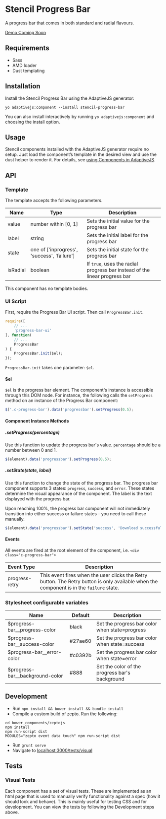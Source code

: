 # Stencil Progress Bar

A progress bar that comes in both standard and radial flavours. 

[Demo Coming Soon](#)



## Requirements

- Sass
- AMD loader
- Dust templating



## Installation

Install the Stencil Progress Bar using the AdaptiveJS generator:
```shell
yo adaptivejs:component --install stencil-progress-bar
```
You can also install interactively by running `yo adaptivejs:component` and choosing the install option.



## Usage

Stencil components installed with the AdaptiveJS generator require no setup. Just load the component’s template in the desired view and use the dust helper to render it. For details, see [using Components in AdaptiveJS](https://github.com/mobify/devcenter-assets/blob/master/mobifydevcenter/v2.0/documentation/Components/Use%20a%20Component.md).



## API

### Template
The template accepts the following parameters.

Name | Type | Description
-----|------|------------
value | number within [0, 1] | Sets the initial value for the progress bar
label | string | Sets the initial label for the progress bar
state | one of ['inprogress', 'success', 'failure'] | Sets the initial state for the progress bar
isRadial | boolean | If `true`, uses the radial progress bar instead of the linear progress bar

This component has no template bodies.


### UI Script

First, require the Progress Bar UI script. Then call `ProgressBar.init`.

```js
require([
    // ...
    'progress-bar-ui'
], function(
    // ...
    ProgressBar
) {
    ProgressBar.init($el);
});
```

`ProgressBar.init` takes one parameter: `$el`.

#### $el

`$el` is the progress bar element. The component's instance is accessible through this DOM node. For instance, the following calls the `setProgress` method on an instance of the Progress Bar component:

```js
$('.c-progress-bar').data('progressbar').setProgress(0.5);
```


#### Component Instance Methods

##### .setProgress(percentage)

Use this function to update the progress bar's value. `percentage` should be a number between 0 and 1. 

```js
$(element).data('progressbar').setProgress(0.5);
```


##### .setState(state, label)

Use this function to change the state of the progress bar. The progress bar component supports 3 states: `progress`, `success`, and `error`. These states determine the visual appearance of the component. The label is the text displayed with the progress bar.

Upon reaching 100%, the progress bar component will not immediately transition into either success or failure states - you need to call these manually.

```js
$(element).data('progressbar').setState('success', 'Download successful');
```


#### Events

All events are fired at the root element of the component, i.e. `<div class="c-progress-bar">`

Event Type | Description
-----------|------------
progress-retry | This event fires when the user clicks the Retry button. The Retry button is only available when the component is in the `failure` state.


### Stylesheet configurable variables

Name | Default | Description
-----|---------|------------
$progress-bar__progress-color   | black   | Set the progress bar color when state=progress
$progress-bar__success-color    | #27ae60 | Set the progress bar color when state=success
$progress-bar__error-color      | #c0392b | Set the progress bar color when state=error
$progress-bar__background-color | #888    | Set the color of the progress bar's background


## Development

* Run `npm install && bower install && bundle install`
* Compile a custom build of zepto. Run the following:
``` shell
cd bower_components/zeptojs
npm install
npm run-script dist
MODULES="zepto event data touch" npm run-script dist
```
* Run `grunt serve`
* Navigate to [localhost:3000/tests/visual](http://localhost:3000/tests/visual)



## Tests

### Visual Tests
Each component has a set of visual tests. These are implemented as an html page that is used to manually verify functionality against a spec (how it should look and behave). This is mainly useful for testing CSS and for development. You can view the tests by following the Development steps above.
